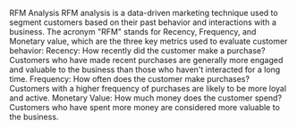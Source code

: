 RFM Analysis
RFM analysis is a data-driven marketing technique used to segment customers based on their past behavior and interactions with a business. The acronym "RFM" stands for Recency, Frequency, and Monetary value, which are the three key metrics used to evaluate customer behavior:
Recency: How recently did the customer make a purchase? Customers who have made recent purchases are generally more engaged and valuable to the business than those who haven't interacted for a long time.
Frequency: How often does the customer make purchases? Customers with a higher frequency of purchases are likely to be more loyal and active.
Monetary Value: How much money does the customer spend? Customers who have spent more money are considered more valuable to the business.
